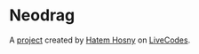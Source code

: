 # Neodrag
A [project](https://livecodes.io/?x=https://github.com/hatemhosny/neodrag-playgrounds/tree/gh-pages/src) created by [Hatem Hosny](https://github.com/hatemhosny) on [LiveCodes](https://livecodes.io).